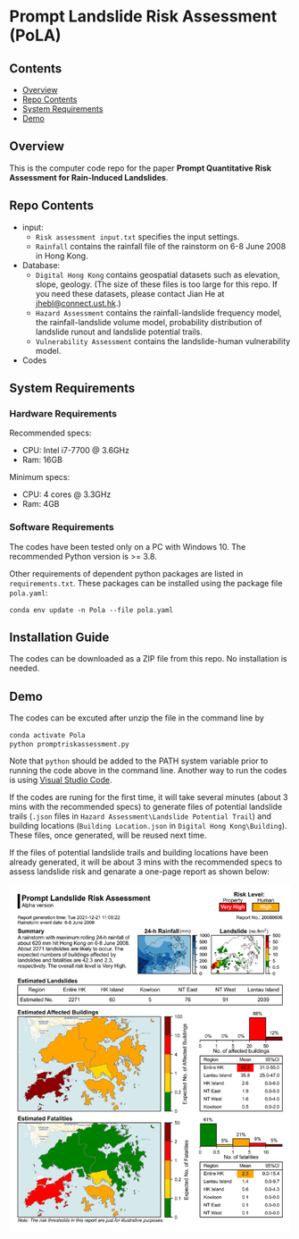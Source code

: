 # Prompt Landslide Risk Assessment (PoLA)
## Contents
- [Overview](https://github.com/JianH-coding/PoLA#overview)
- [Repo Contents](https://github.com/JianH-coding/PoLA#repo-contents)
- [System Requirements](https://github.com/JianH-coding/PoLA#system-requirements)
- [Demo](https://github.com/JianH-coding/PoLA#demo)

## Overview
This is the computer code repo for the paper **Prompt Quantitative Risk Assessment for Rain-Induced Landslides**.

## Repo Contents
- input:
  - `Risk assessment input.txt` specifies the input settings.
  - `Rainfall` contains the rainfall file of the rainstorm on 6-8 June 2008 in Hong Kong.
- Database:
  - `Digital Hong Kong` contains geospatial datasets such as elevation, slope, geology. (The size of these files is too large for this repo. If you need these datasets, please contact Jian He at jhebl@connect.ust.hk.)
  - `Hazard Assessment` contains the rainfall-landslide frequency model, the rainfall-landslide volume model, probability distribution of landslide runout and landslide potential trails.
  - `Vulnerability Assessment` contains the landslide-human vulnerability model.
- Codes

## System Requirements
### Hardware Requirements
Recommended specs:
- CPU: Intel i7-7700 @ 3.6GHz
- Ram: 16GB

Minimum specs:
- CPU: 4 cores @ 3.3GHz
- Ram: 4GB

### Software Requirements
The codes have been tested only on a PC with Windows 10. The recommended Python version is >= 3.8. 

Other requirements of dependent python packages are listed in `requirements.txt`. 
These packages can be installed using the package file `pola.yaml`:
```
conda env update -n Pola --file pola.yaml
```

## Installation Guide
The codes can be downloaded as a ZIP file from this repo. No installation is needed.

## Demo
The codes can be excuted after unzip the file in the command line by
```
conda activate Pola
python promptriskassessment.py
```
Note that `python` should be added to the PATH system variable prior to running the code above in the command line. Another way to run the codes is using [Visual Studio Code](https://code.visualstudio.com/).

If the codes are runing for the first time, it will take several minutes (about 3 mins with the recommended specs) to generate files of potential landslide trails (`.json` files in `Hazard Assessment\Landslide Potential Trail`) and building locations (`Building Location.json` in `Digital Hong Kong\Building`). These files, once generated, will be reused next time.

If the files of potential landslide trails and building locations have been already generated, it will be about 3 mins with the recommended specs to assess landslide risk and genarate a one-page report as shown below:

![image](./result20080606test/Report.png "An example of one-page report")
